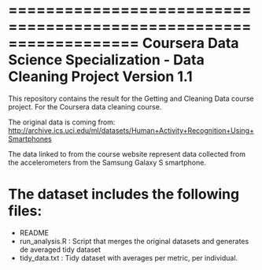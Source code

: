 ==================================================================
Coursera Data Science Specialization - Data Cleaning Project
Version 1.1
==================================================================


This repository contains the result for the Getting and Cleaning Data course project. For the Coursera data cleaning course.

The original data is coming from:
http://archive.ics.uci.edu/ml/datasets/Human+Activity+Recognition+Using+Smartphones

The data linked to from the course website represent data collected from the accelerometers from the Samsung Galaxy S smartphone.


The dataset includes the following files:
=========================================
- README
- run_analysis.R : Script that merges the original datasets and generates de averaged tidy dataset
- tidy_data.txt : Tidy dataset with averages per metric, per individual.
